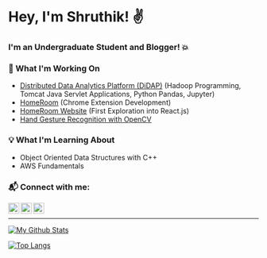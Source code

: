 Hey, I'm Shruthik! :v:
=========================

### I'm an Undergraduate Student and Blogger! :boom:
<!--
![](https://komarev.com/ghpvc/?username=shruthikmusukula&color=brightgreen&style=flat&label=Profile+Views)
-->

### :brain: What I'm Working On
* [Distributed Data Analytics Platform (DiDAP)](https://github.com/shruthikmusukula/DiDAP) (Hadoop Programming, Tomcat Java Servlet Applications, Python Pandas, Jupyter)
* [HomeRoom](https://github.com/shruthikmusukula/homeroom) (Chrome Extension Development)
* [HomeRoom Website](https://github.com/shruthikmusukula/homeroom-website) (First Exploration into React.js)
* [Hand Gesture Recognition with OpenCV](https://github.com/Anishmeka/HandGestureRecognitionProject)

### :bulb: What I'm Learning About
* Object Oriented Data Structures with C++
* AWS Fundamentals

### :mailbox_with_mail: Connect with me:
[<img align="left" alt="shruthikmusukula | Blog" width="22px" src="https://cdn.jsdelivr.net/npm/simple-icons@3.4.0/icons/bloglovin.svg" />](https://shrusthoughts.com)
[<img align="left" alt="shruthikmusukula | Instagram" width="22px" src="https://cdn.jsdelivr.net/npm/simple-icons@v3/icons/instagram.svg" />](https://www.instagram.com/shruthikmusukula/)
[<img align="left" alt="shruthikmusukula | LinkedIn" width="22px" src="https://cdn.jsdelivr.net/npm/simple-icons@v3/icons/linkedin.svg" />](https://www.linkedin.com/in/shruthikmusukula)

<br />

***

[![My Github Stats](https://github-readme-stats.vercel.app/api?username=shruthikmusukula&count_private=true&hide=stars,prs)](https://github.com/anuraghazra/github-readme-stats)

[![Top Langs](https://github-readme-stats.vercel.app/api/top-langs/?username=shruthikmusukula&hide=jupyter&layout=compact)](https://github.com/anuraghazra/github-readme-stats)

<!-- Definitions for this README.md file
  [blog]: http://shrusthoughts.com/
  [instagram]: https://www.instagram.com/shruthikmusukula/
  [linkedin]: https://www.linkedin.com/in/shruthikmusukula/
-->
